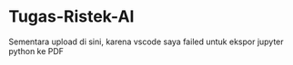 # Tugas-Ristek-AI
Sementara upload di sini, karena vscode saya failed untuk ekspor jupyter python ke PDF
